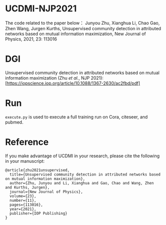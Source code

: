 # UCDMI-NJP2021
The code related to the paper below：
Junyou Zhu, Xianghua Li, Chao Gao, Zhen Wang, Jurgen Kurths, Unsupervised community detection in attributed networks based on mutual information maximization, New Journal of Physics, 2021, 23: 113016

# DGI
Unsupervised community detection in attributed networks based on mutual information maximization (Zhu *et al.*, NJP 2021): [https://iopscience.iop.org/article/10.1088/1367-2630/ac2fbd/pdf]


# Run

`execute.py` is used to execute a full training run on Cora, citeseer, and pubmed.

# Reference
If you make advantage of UCDMI in your research, please cite the following in your manuscript:

```
@article{zhu2021unsupervised,
  title={Unsupervised community detection in attributed networks based on mutual information maximization},
  author={Zhu, Junyou and Li, Xianghua and Gao, Chao and Wang, Zhen and Kurths, Jurgen},
  journal={New Journal of Physics},
  volume={23},
  number={11},
  pages={113016},
  year={2021},
  publisher={IOP Publishing}
}
```
